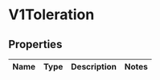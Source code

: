 
# V1Toleration

## Properties
Name | Type | Description | Notes
------------ | ------------- | ------------- | -------------



